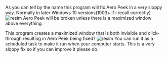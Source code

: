 As you can tell by the name this program will fix Aero Peek in a very sloppy way. 
Normally in later Windows 10 versions(1903+ if i recall correctly) 
![resim](https://github.com/EndlessLuck/Aero-Peek-Fix/assets/64068157/1e96e6ad-6d6b-4f70-97cb-8acd69e2620f)
Aero Peek will be broken unless there is a maximized window above everything. 

This program creates a maximized window that is both invisible and click-through resulting in Aero Peek being fixed?
![resim](https://github.com/EndlessLuck/Aero-Peek-Fix/assets/64068157/71da6b0e-7307-4f72-889c-cf7ebd5e6ff0)
You can run it as a scheduled task to make it run when your computer starts.
This is a very sloppy fix so if you can improve it please do.
